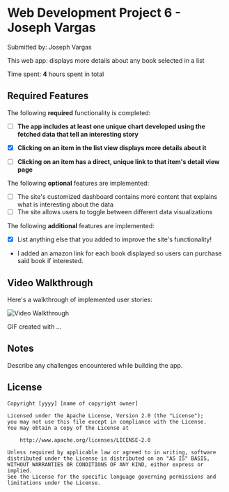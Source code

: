 # Web Development Project 6 - Joseph Vargas

Submitted by: Joseph Vargas

This web app: displays more details about any book selected in a list

Time spent: **4** hours spent in total

## Required Features

The following **required** functionality is completed:

- [ ] **The app includes at least one unique chart developed using the fetched data that tell an interesting story**
- [x] **Clicking on an item in the list view displays more details about it**
- [ ] **Clicking on an item has a direct, unique link to that item's detail view page**


The following **optional** features are implemented:

- [ ] The site's customized dashboard contains more content that explains what is interesting about the data
- [ ] The site allows users to toggle between different data visualizations

The following **additional** features are implemented:

- [x] List anything else that you added to improve the site's functionality!
- I added an amazon link for each book displayed so users can purchase said book if interested.

## Video Walkthrough

Here's a walkthrough of implemented user stories:

<img src='[http://i.imgur.com/link/to/your/gif/file.gif](https://github.com/jv12319/BookApp/blob/main/web102project6Gif.gif)' title='Video Walkthrough' width='' alt='Video Walkthrough' />

<!-- Replace this with whatever GIF tool you used! -->
GIF created with ...  
<!-- Recommended tools:
[Kap](https://getkap.co/) for macOS
[ScreenToGif](https://www.screentogif.com/) for Windows
[peek](https://github.com/phw/peek) for Linux. -->

## Notes

Describe any challenges encountered while building the app.

## License

    Copyright [yyyy] [name of copyright owner]

    Licensed under the Apache License, Version 2.0 (the "License");
    you may not use this file except in compliance with the License.
    You may obtain a copy of the License at

        http://www.apache.org/licenses/LICENSE-2.0

    Unless required by applicable law or agreed to in writing, software
    distributed under the License is distributed on an "AS IS" BASIS,
    WITHOUT WARRANTIES OR CONDITIONS OF ANY KIND, either express or implied.
    See the License for the specific language governing permissions and
    limitations under the License.
